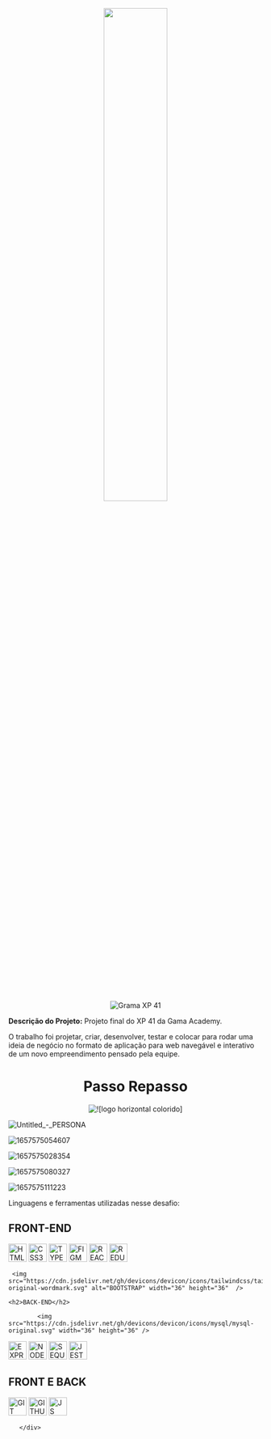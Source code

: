 <p align="center">
  <img src="https://user-images.githubusercontent.com/90655270/161388302-145d58d6-723a-4dc1-97e7-80133dfa4c3a.png" width="50%">
</p>

<p align="center">
  <img alt="Grama XP 41" src="https://img.shields.io/static/v1?label=XP&message=41&color=success&labelColor=grey">
  
  
 
**Descrição do Projeto:** Projeto final do XP 41 da Gama Academy.

O trabalho foi projetar, criar, desenvolver, testar e colocar para rodar uma ideia de negócio no formato de aplicação para web navegável e
interativo de um novo empreendimento pensado pela equipe.

 <h1 align="center"> Passo Repasso </h1>

<p align= "center">
<img alt="![logo horizontal colorido]" src= https://user-images.githubusercontent.com/89550095/178360512-0f07f668-614c-4af5-8e63-1a19743f352f.jpeg>


![Untitled_-_PERSONA](https://user-images.githubusercontent.com/89550095/178361419-8eb52dc6-5596-4712-9577-b35d9ab22c92.jpg)

![1657575054607](https://user-images.githubusercontent.com/89550095/178362379-5cbeb19c-a3a2-4d4f-8e8d-9f356e600012.png)

![1657575028354](https://user-images.githubusercontent.com/89550095/178362338-173f0565-bd07-4289-9ce1-5aadf24132ac.png)

![1657575080327](https://user-images.githubusercontent.com/89550095/178362435-330115a4-cf07-4cd6-82b1-6ae6cc1e01ed.png)

![1657575111223](https://user-images.githubusercontent.com/89550095/178362462-1c1bf76e-1a7e-49bb-a04b-cf8481fd52d8.png)



Linguagens e ferramentas utilizadas nesse desafio:
  <div>
    <h2>FRONT-END</h2>
    <img src="https://cdn.jsdelivr.net/gh/devicons/devicon/icons/html5/html5-original.svg" alt="HTML5" width="36" height="36" />
   <img src="https://cdn.jsdelivr.net/gh/devicons/devicon/icons/css3/css3-original.svg"  alt="CSS3" width="36" height="36"/>
   <img src="https://cdn.jsdelivr.net/gh/devicons/devicon/icons/typescript/typescript-original.svg" alt="TYPESCRIPT" width="36" height="36"/>
    <img src="https://cdn.jsdelivr.net/gh/devicons/devicon/icons/figma/figma-original.svg" alt="FIGMA" width="36" height="36"/>
       <img src="https://cdn.jsdelivr.net/gh/devicons/devicon/icons/react/react-original.svg" alt="REACT" width="36" height="36" />
            <img src="https://cdn.jsdelivr.net/gh/devicons/devicon/icons/redux/redux-original.svg" alt="REDUX" width="36" height="36"  />
     
     <img src="https://cdn.jsdelivr.net/gh/devicons/devicon/icons/tailwindcss/tailwindcss-original-wordmark.svg" alt="BOOTSTRAP" width="36" height="36"  />
    
    <h2>BACK-END</h2>
  
            <img src="https://cdn.jsdelivr.net/gh/devicons/devicon/icons/mysql/mysql-original.svg" width="36" height="36" />
<img src="https://cdn.jsdelivr.net/gh/devicons/devicon/icons/express/express-original.svg" alt="EXPRESSJS" width="36" height="36" />  
    <img src="https://cdn.jsdelivr.net/gh/devicons/devicon/icons/nodejs/nodejs-original.svg" alt="NODEJS" width="36" height="36"/>
     <img src="https://cdn.jsdelivr.net/gh/devicons/devicon/icons/sequelize/sequelize-original.svg" alt="SEQUELIZE" width="36" height="36"/>
     <img src="https://cdn.jsdelivr.net/gh/devicons/devicon/icons/jest/jest-plain.svg" alt="JEST" width="36" height="36"/>  
    <h2>FRONT E BACK</h2>
     <img src="https://cdn.jsdelivr.net/gh/devicons/devicon/icons/git/git-original.svg" alt="GIT" width="36" height="36" />
    <img src="https://cdn.jsdelivr.net/gh/devicons/devicon/icons/github/github-original.svg" alt="GITHUB" width="36" height="36" />
   <img src="https://cdn.jsdelivr.net/gh/devicons/devicon/icons/javascript/javascript-original.svg" alt="JS" width="36" height="36" />
   
       </div>
